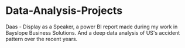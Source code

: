# Data-Analysis-Projects

Daas - Display as a Speaker, a power BI report made during my work in Bayslope Business Solutions.
And a deep data analysis of US's accident pattern over the recent years.  

